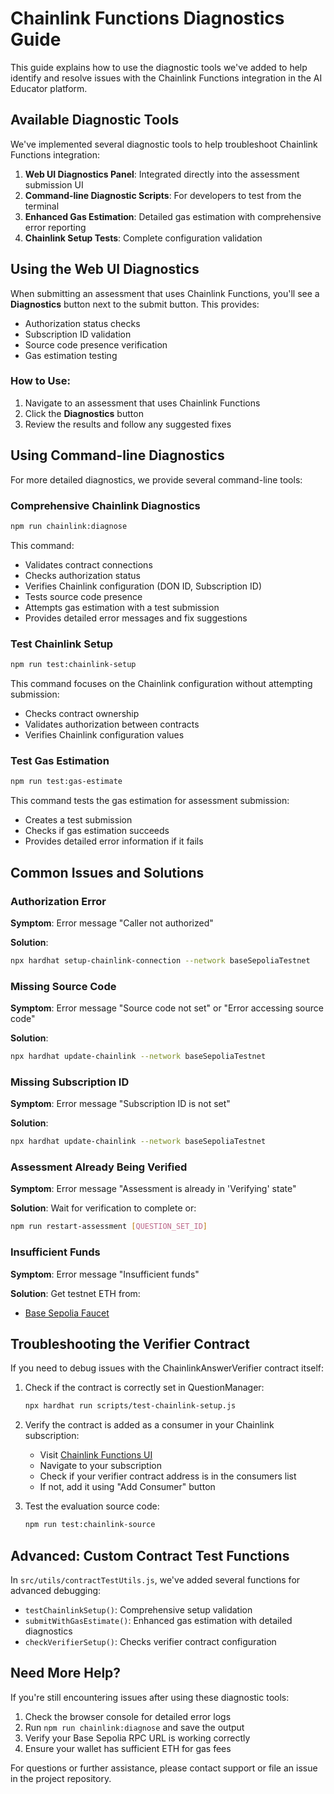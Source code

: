 # Chainlink Functions Diagnostics Guide

This guide explains how to use the diagnostic tools we've added to help identify and resolve issues with the Chainlink Functions integration in the AI Educator platform.

## Available Diagnostic Tools

We've implemented several diagnostic tools to help troubleshoot Chainlink Functions integration:

1. **Web UI Diagnostics Panel**: Integrated directly into the assessment submission UI
2. **Command-line Diagnostic Scripts**: For developers to test from the terminal 
3. **Enhanced Gas Estimation**: Detailed gas estimation with comprehensive error reporting
4. **Chainlink Setup Tests**: Complete configuration validation

## Using the Web UI Diagnostics

When submitting an assessment that uses Chainlink Functions, you'll see a **Diagnostics** button next to the submit button. This provides:

- Authorization status checks
- Subscription ID validation
- Source code presence verification
- Gas estimation testing

### How to Use:

1. Navigate to an assessment that uses Chainlink Functions
2. Click the **Diagnostics** button
3. Review the results and follow any suggested fixes

## Using Command-line Diagnostics

For more detailed diagnostics, we provide several command-line tools:

### Comprehensive Chainlink Diagnostics

```bash
npm run chainlink:diagnose
```

This command:
- Validates contract connections
- Checks authorization status
- Verifies Chainlink configuration (DON ID, Subscription ID)
- Tests source code presence
- Attempts gas estimation with a test submission
- Provides detailed error messages and fix suggestions

### Test Chainlink Setup

```bash
npm run test:chainlink-setup
```

This command focuses on the Chainlink configuration without attempting submission:
- Checks contract ownership
- Validates authorization between contracts
- Verifies Chainlink configuration values

### Test Gas Estimation

```bash
npm run test:gas-estimate
```

This command tests the gas estimation for assessment submission:
- Creates a test submission
- Checks if gas estimation succeeds
- Provides detailed error information if it fails

## Common Issues and Solutions

### Authorization Error

**Symptom**: Error message "Caller not authorized"

**Solution**: 
```bash
npx hardhat setup-chainlink-connection --network baseSepoliaTestnet
```

### Missing Source Code

**Symptom**: Error message "Source code not set" or "Error accessing source code"

**Solution**: 
```bash
npx hardhat update-chainlink --network baseSepoliaTestnet
```

### Missing Subscription ID

**Symptom**: Error message "Subscription ID is not set"

**Solution**: 
```bash
npx hardhat update-chainlink --network baseSepoliaTestnet
```

### Assessment Already Being Verified

**Symptom**: Error message "Assessment is already in 'Verifying' state"

**Solution**: Wait for verification to complete or:
```bash
npm run restart-assessment [QUESTION_SET_ID]
```

### Insufficient Funds

**Symptom**: Error message "Insufficient funds"

**Solution**: Get testnet ETH from:
- [Base Sepolia Faucet](https://www.coinbase.com/faucets/base-sepolia-faucet)

## Troubleshooting the Verifier Contract

If you need to debug issues with the ChainlinkAnswerVerifier contract itself:

1. Check if the contract is correctly set in QuestionManager:
   ```bash
   npx hardhat run scripts/test-chainlink-setup.js
   ```

2. Verify the contract is added as a consumer in your Chainlink subscription:
   - Visit [Chainlink Functions UI](https://functions.chain.link/base-sepolia)
   - Navigate to your subscription
   - Check if your verifier contract address is in the consumers list
   - If not, add it using "Add Consumer" button

3. Test the evaluation source code:
   ```bash
   npm run test:chainlink-source
   ```

## Advanced: Custom Contract Test Functions

In `src/utils/contractTestUtils.js`, we've added several functions for advanced debugging:

- `testChainlinkSetup()`: Comprehensive setup validation
- `submitWithGasEstimate()`: Enhanced gas estimation with detailed diagnostics
- `checkVerifierSetup()`: Checks verifier contract configuration

## Need More Help?

If you're still encountering issues after using these diagnostic tools:

1. Check the browser console for detailed error logs
2. Run `npm run chainlink:diagnose` and save the output
3. Verify your Base Sepolia RPC URL is working correctly
4. Ensure your wallet has sufficient ETH for gas fees

For questions or further assistance, please contact support or file an issue in the project repository. 